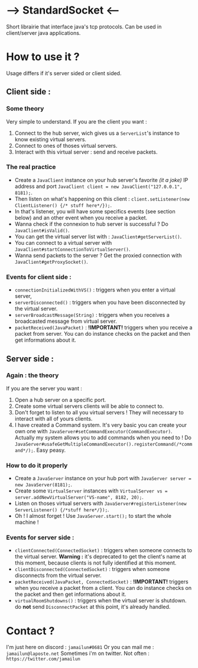 # --> StandardSocket <--

Short librairie that interface java's tcp protocols. Can be used in client/server java applications.

# How to use it ?

Usage differs if it's server sided or client sided.

## Client side :

### Some theory
Very simple to understand. If you are the client you want :
1) Connect to the hub server, wich gives us a `ServerList`'s instance to know existing virtual servers.
2) Connect to ones of thoses virtual servers.
3) Interact with this virtual server : send and receive packets.

### The real practice
- Create a `JavaClient` instance on your hub server's favorite *(it a joke)* IP address and port `JavaClient client = new JavaClient("127.0.0.1", 8181);`.
- Then listen on what's happening on this client : `client.setListener(new ClientListener() {/* stuff here*/});`.
- In that's listener, you will have some specifics events (see section below) and an other event when you receive a packet.
- Wanna check if the connexion to hub server is successful ? Do `JavaClient#isValid()`.
- You can get the virtual server list with : `JavaClient#getServerList()`.
- You can connect to a virtual server with `JavaClient#startConnectionToVirtualServer()`.
- Wanna send packets to the server ? Get the proxied connection with `JavaClient#getProxySocket()`.

### Events for client side :
- `connectionInitializedWithVS()` : triggers when you enter a virtual server,
- `serverDisconnected()` : triggers when you have been disconnected by the virtual server.
- `serverBroadcastMessage(String)` : triggers when you receives a broadcasted message from virtual server.
- `packetReceived(JavaPacket)` :   **!IMPORTANT!**   triggers when you receive a packet from server. You can do instance checks on the packet and then get informations about it.

## Server side :

### Again : the theory
If you are the server you want :
1) Open a hub server on a specific port.
2) Create some virtual servers clients will be able to connect to.
3) Don't forget to listen to all you virtual servers ! They will necessary to interact with all of yours clients.
4) I have created a Command system. It's very basic you can create your own one with `JavaServer#setCommandExecutor(CommandExecutor)`. Actually my system allows you to add commands when you need to ! Do `JavaServer#usafeGetMultipleCommandExecutor().registerCommand(/*command*/);`. Easy peasy.

### How to do it properly
- Create a `JavaServer` instance on your hub port with `JavaServer server = new JavaServer(8181);`.
- Create some `VirtualServer` instances with `VirtualServer vs = server.addNewVirtualServer("VS-name", 8182, 20);`.
- Listen on thoses virtual servers with `JavaServer#registerListener(new ServerListener() {/*stuff here*/});`.
- Oh ! I almost forget ! Use `JavaServer.start();` to start the whole machine !

### Events for server side :
- `clientConnected(ConnectedSocket)` : triggers when someone connects to the virtual server. **Warning :** it's deprecated to get the client's name at this moment, because clients is not fully identified at this moment.
- `clientDisconnected(ConnectedSocket)` : triggers when someone disconnects from the virtual server.
- `packetReceived(JavaPacket, ConnectedSocket)` :   **!IMPORTANT!**   triggers when you receive a packet from a client. You can do instance checks on the packet and then get informations about it.
- `virtualRoomShutdowns()` : triggers when the virtual server is shutdown. do **not** send `DisconnectPacket` at this point, it's already handled.

# Contact ?
I'm just here on discord : `jamailun#0681`
Or you can mail me : `jamailun@laposte.net`
Sometimes i'm on twitter. Not often : `https://twitter.com/jamailun`
